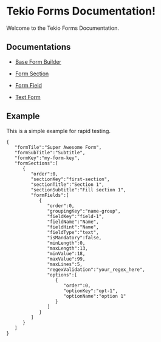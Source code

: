 # Tekio Forms Documentation!

Welcome to the Tekio Forms Documentation.

## Documentations

- [Base Form Builder](/documentation/base_form_builder.md)

- [Form Section](/documentation/form_section.md)

- [Form Field](/documentation/form_field.md)

- [Text Form](/documentation/text_form.md)

## Example

This is a simple example for rapid testing.

    {
       "formTile":"Super Awesome Form",
       "formSubTitle":"Subtitle",
       "formKey":"my-form-key",
       "formSections":[
          {
             "order":0,
             "sectionKey":"first-section",
             "sectionTitle":"Section 1",
             "sectionSubtitle":"Fill section 1",
             "formFields":[
                {
                   "order":0,
                   "groupingKey":"name-group",
                   "fieldKey":"field-1",
                   "fieldName":"Name",
                   "fieldHint":"Name",
                   "fieldType":"text",
                   "isMandatory":false,
                   "minLength":0,
                   "maxLength":13,
                   "minValue":18,
                   "maxValue":99,
                   "maxLines":5,
                   "regexValidation":"your_regex_here",
                   "options":[
                      {
                         "order":0,
                         "optionKey":"opt-1",
                         "optionName":"option 1"
                      }
                   ]
                }
             ]
          }
       ]
    }
